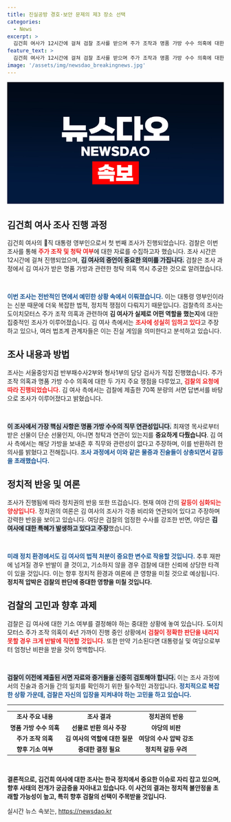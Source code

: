 ```yaml
---
title: 진실공방 경호·보안 문제의 제3 장소 선택
categories:
  - News
excerpt: >
  김건희 여사가 12시간에 걸쳐 검찰 조사를 받으며 주가 조작과 명품 가방 수수 의혹에 대한 핵심 질문을 받았다. 검찰의 기소 여부가 정치권의 집중 포화와 맞물려 관심을 끌고 있다. 과연 김 여사의 반전이 있을까?
feature_text: >
  김건희 여사가 12시간에 걸쳐 검찰 조사를 받으며 주가 조작과 명품 가방 수수 의혹에 대한 핵심 질문을 받았다. 검찰의 기소 여부가 정치권의 집중 포화와 맞물려 관심을 끌고 있다. 과연 김 여사의 반전이 있을까?
image: '/assets/img/newsdao_breakingnews.jpg'
---
```


<p><img src="/assets/img/newsdao_breakingnews.jpg" alt="firstkoreanews 속보" /></p>

<h2 data-ke-size="size26">김건희 여사 조사 진행 과정</h2>

<p data-ke-size="size16">김건희 여사의 직 대통령 영부인으로서 첫 번째 조사가 진행되었습니다. 검찰은 이번 조사를 통해 <b><span style="color: #ee2323;">주가 조작 및 청탁 여부</span></b>에 대한 자료를 수집하고자 했습니다. 조사 시간은 12시간에 걸쳐 진행되었으며, <b><span style="background-color: #21538527;">김 여사의 증언이 중요한 의미를 가집니다.</span></b> 검찰은 조사 과정에서 김 여사가 받은 명품 가방과 관련한 청탁 의혹 역시 추궁한 것으로 알려졌습니다.</p>

<p data-ke-size="size16">&nbsp;</p>

<p><b><span style="color: #1a5490;">이번 조사는 전반적인 면에서 예민한 상황 속에서 이뤄졌습니다.</span></b> 이는 대통령 영부인이라는 신분 때문에 더욱 복잡한 법적, 정치적 쟁점이 다뤄지기 때문입니다. 검찰측의 조사는 도이치모터스 주가 조작 의혹과 관련하여 <b>김 여사가 실제로 어떤 역할을 했는지</b>에 대한 집중적인 조사가 이루어졌습니다. 김 여사 측에서는 <b><span style="color: #ee2323;">조사에 성실히 임하고 있다</span></b>고 주장하고 있으나, 여러 법조계 관계자들은 이는 진실 게임을 의미한다고 분석하고 있습니다.</p></p>

<h2 data-ke-size="size26">조사 내용과 방법</h2>

<p data-ke-size="size16">조사는 서울중앙지검 반부패수사2부와 형사1부의 담당 검사가 직접 진행했습니다. 주가 조작 의혹과 명품 가방 수수 의혹에 대한 두 가지 주요 쟁점을 다루었고, <b><span style="color: #ee2323;">검찰의 요청에 따라 진행되었습니다.</span></b> 김 여사 측에서는 검찰에 제출한 70쪽 분량의 서면 답변서를 바탕으로 조사가 이루어졌다고 밝혔습니다.</p>

<p data-ke-size="size16">&nbsp;</p>

<p><b><span style="background-color: #21538527;">이 조사에서 가장 핵심 사항은 명품 가방 수수의 직무 연관성입니다.</span></b> 최재영 목사로부터 받은 선물이 단순 선물인지, 아니면 청탁과 연관이 있는지를 <b>중요하게 다뤘습니다</b>. 김 여사 측에서는 해당 가방을 보내준 후 직무와 관련성이 없다고 주장하며, 이를 반환하려 한 의사를 밝혔다고 전해집니다. <b><span style="color: #1a5490;">조사 과정에서 이와 같은 물증과 진술들이 상충되면서 갈등을 초래했습니다.</span></b></p></p>

<h2 data-ke-size="size26">정치적 반응 및 여론</h2>

<p data-ke-size="size16">조사가 진행됨에 따라 정치권의 반응 또한 뜨겁습니다. 현재 여야 간의 <b><span style="color: #ee2323;">갈등이 심화되는 양상입니다.</span></b> 정치권의 여론은 김 여사의 조사가 각종 비리와 연관되어 있다고 주장하며 강력한 반응을 보이고 있습니다. 여당은 검찰의 엄정한 수사를 강조한 반면, 야당은 <b><span style="background-color: #21538527;">김 여사에 대한 특혜가 발생하고 있다고 주장</span></b>했습니다.</p>

<p data-ke-size="size16">&nbsp;</p>

<p><b><span style="color: #1a5490;">미래 정치 환경에서도 김 여사의 법적 처분이 중요한 변수로 작용할 것입니다.</span></b> 추후 재판에 넘겨질 경우 반발이 클 것이고, 기소하지 않을 경우 검찰에 대한 신뢰에 상당한 타격이 있을 것입니다. 이는 향후 정치적 환경과 여론에 큰 영향을 미칠 것으로 예상됩니다. <b>정치적 압박은 검찰의 판단에 중대한 영향을 미칠 것입니다.</b></p></p>

<h2 data-ke-size="size26">검찰의 고민과 향후 과제</h2>

<p data-ke-size="size16">검찰은 김 여사에 대한 기소 여부를 결정해야 하는 중대한 상황에 놓여 있습니다. 도이치모터스 주가 조작 의혹이 4년 가까이 진행 중인 상황에서 <b><span style="color: #ee2323;">검찰이 정확한 판단을 내리지 못할 경우 크게 반발에 직면할 것입니다.</span></b> 또한 만약 기소된다면 대통령실 및 여당으로부터 엄청난 비판을 받을 것이 명백합니다.</p>

<p data-ke-size="size16">&nbsp;</p>

<p><b><span style="background-color: #21538527;">검찰이 이전에 제출된 서면 자료와 증거들을 신중히 검토해야 합니다.</span></b> 이는 조사 과정에서의 진술과 증거들 간의 일치를 확인하기 위한 필수적인 과정입니다. <b><span style="color: #1a5490;">정치적으로 복잡한 상황 가운데, 검찰은 자신의 입장을 지켜내야 하는 고민을 하고 있습니다.</span></b></p></p>

<hr />

<table style="width: 100%; border-collapse: collapse;">
<tr>
<td style="text-align: center; height: 17px;"><b>조사 주요 내용</b></td>
<td style="text-align: center; height: 17px;"><b>조사 결과</b></td>
<td style="text-align: center; height: 17px;"><b>정치권의 반응</b></td>
</tr>
<tr>
<td style="text-align: center; height: 17px;"><b>명품 가방 수수 의혹</b></td>
<td style="text-align: center; height: 17px;"><b>선물로 반환 의사 주장</b></td>
<td style="text-align: center; height: 17px;"><b>야당의 비판</b></td>
</tr>
<tr>
<td style="text-align: center; height: 17px;"><b>주가 조작 의혹</b></td>
<td style="text-align: center; height: 17px;"><b>김 여사의 역할에 대한 질문</b></td>
<td style="text-align: center; height: 17px;"><b>여당의 수사 압박 강조</b></td>
</tr>
<tr>
<td style="text-align: center; height: 17px;"><b>향후 기소 여부</b></td>
<td style="text-align: center; height: 17px;"><b>중대한 결정 필요</b></td>
<td style="text-align: center; height: 17px;"><b>정치적 갈등 우려</b></td>
</tr>
</table>

<p data-ke-size="size16">&nbsp;</p>

<p><b>결론적으로, 김건희 여사에 대한 조사는 한국 정치에서 중요한 이슈로 자리 잡고 있으며, 향후 사태의 전개가 궁금증을 자아내고 있습니다. 이 사건의 결과는 정치적 불안정을 초래할 가능성이 높고, 특히 향후 검찰의 선택이 주목받을 것입니다.</b></p>
실시간 뉴스 속보는, <a href="https://newsdao.kr" rel="dofollow">https://newsdao.kr</a>


